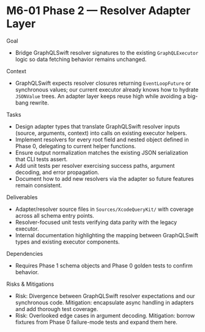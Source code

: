 # M6-01 Phase 2 — Resolver Adapter Layer

Goal
- Bridge GraphQLSwift resolver signatures to the existing `GraphQLExecutor` logic so data fetching behavior remains unchanged.

Context
- GraphQLSwift expects resolver closures returning `EventLoopFuture` or synchronous values; our current executor already knows how to hydrate `JSONValue` trees. An adapter layer keeps reuse high while avoiding a big-bang rewrite.

Tasks
- Design adapter types that translate GraphQLSwift resolver inputs (source, arguments, context) into calls on existing executor helpers.
- Implement resolvers for every root field and nested object defined in Phase 0, delegating to current helper functions.
- Ensure output normalization matches the existing JSON serialization that CLI tests assert.
- Add unit tests per resolver exercising success paths, argument decoding, and error propagation.
- Document how to add new resolvers via the adapter so future features remain consistent.

Deliverables
- Adapter/resolver source files in `Sources/XcodeQueryKit/` with coverage across all schema entry points.
- Resolver-focused unit tests verifying data parity with the legacy executor.
- Internal documentation highlighting the mapping between GraphQLSwift types and existing executor components.

Dependencies
- Requires Phase 1 schema objects and Phase 0 golden tests to confirm behavior.

Risks & Mitigations
- Risk: Divergence between GraphQLSwift resolver expectations and our synchronous code. Mitigation: encapsulate async handling in adapters and add thorough test coverage.
- Risk: Overlooked edge cases in argument decoding. Mitigation: borrow fixtures from Phase 0 failure-mode tests and expand them here.
